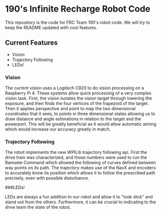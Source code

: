 # 190's Infinite Recharge Robot Code

This repository is the code for FRC Team 190's robot code. We will try to keep the README updated with cool features.

## Current Features
 - Vision
 - Trajectory Following
 - LEDs!
 
### Vision

The current vision uses a Logitech C920 to do vision processing on a Raspberry Pi 4. These systems allow quick processing of a very complex vision task. First, the vision isolates the vision target through lowering the exposure, and then finds the four vertices of the trapezoid of the target. Then it applies perspective and point to map the two dimensional coordinates that it sees, to points in three dimensional states allowing us to draw distance and angle estimations in relation to the target and the powerport. This will be greatly beneficial as it would allow automatic aiming which would increase our accuracy greatly in match. 

### Trajectory Following

The robot implements the new WPILib trajectory following api. First the drive train was characterized, and those numbers were used to run the Ramsete Command which allowed the following of curves defined between way points on its path. The trajectory makes use of the NavX and encoders to accurately know its position which allows it to follow the prescribed path precisely, even with possible disturbance.

###LEDs!

LEDs are always a fun addition to our robot and allow it to "look slick" and stand out from the others. Furthermore, it can be crucial to indicating to the drive team the state of the robot.